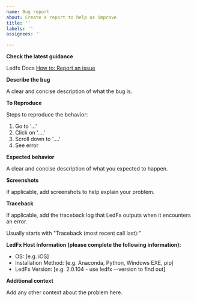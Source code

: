 ```yaml
---
name: Bug report
about: Create a report to help us improve
title: ''
labels: ''
assignees: ''

---
```

**Check the latest guidance**

Ledfx Docs [How to: Report an issue](https://docs.ledfx.app/en/latest/howto/report.html) 

**Describe the bug**

A clear and concise description of what the bug is.

**To Reproduce**

Steps to reproduce the behavior:
1. Go to '...'
2. Click on '....'
3. Scroll down to '....'
4. See error

**Expected behavior**

A clear and concise description of what you expected to happen.

**Screenshots**

If applicable, add screenshots to help explain your problem.

**Traceback**

If applicable, add the traceback log that LedFx outputs when it encounters an error.

Usually starts with "Traceback (most recent call last):"

**LedFx Host Information (please complete the following information):**
 
 - OS: [e.g. iOS]
 - Installation Method: [e.g. Anaconda, Python, Windows EXE, pip]
 - LedFx Version:  [e.g. 2.0.104 - use ledfx --version to find out]

**Additional context**

Add any other context about the problem here.

